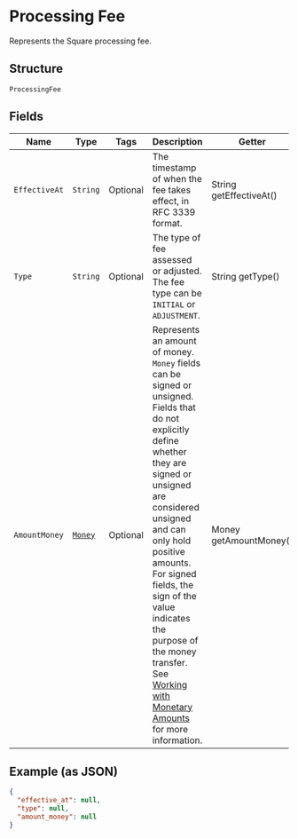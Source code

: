 
# Processing Fee

Represents the Square processing fee.

## Structure

`ProcessingFee`

## Fields

| Name | Type | Tags | Description | Getter |
|  --- | --- | --- | --- | --- |
| `EffectiveAt` | `String` | Optional | The timestamp of when the fee takes effect, in RFC 3339 format. | String getEffectiveAt() |
| `Type` | `String` | Optional | The type of fee assessed or adjusted. The fee type can be `INITIAL` or `ADJUSTMENT`. | String getType() |
| `AmountMoney` | [`Money`](../../doc/models/money.md) | Optional | Represents an amount of money. `Money` fields can be signed or unsigned.<br>Fields that do not explicitly define whether they are signed or unsigned are<br>considered unsigned and can only hold positive amounts. For signed fields, the<br>sign of the value indicates the purpose of the money transfer. See<br>[Working with Monetary Amounts](https://developer.squareup.com/docs/build-basics/working-with-monetary-amounts)<br>for more information. | Money getAmountMoney() |

## Example (as JSON)

```json
{
  "effective_at": null,
  "type": null,
  "amount_money": null
}
```

